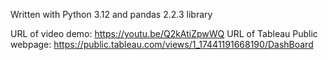 Written with Python 3.12 and pandas 2.2.3 library

URL of video demo: https://youtu.be/Q2kAtiZpwWQ
URL of Tableau Public webpage: https://public.tableau.com/views/1_17441191668190/DashBoard
